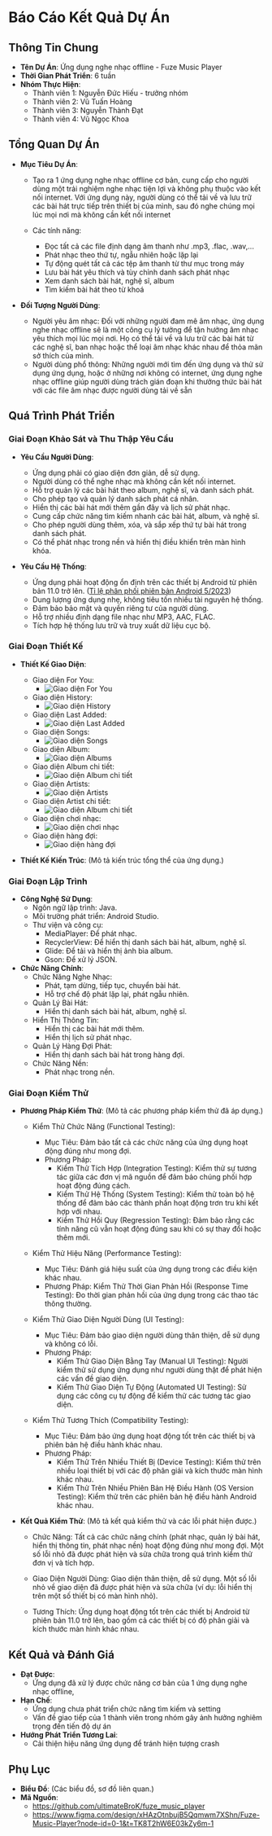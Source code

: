 # Báo Cáo Kết Quả Dự Án

## Thông Tin Chung
- **Tên Dự Án**: Ứng dụng nghe nhạc offline - Fuze Music Player
- **Thời Gian Phát Triển**: 6 tuần
- **Nhóm Thực Hiện**:
  - Thành viên 1: Nguyễn Đức Hiếu - trưởng nhóm
  - Thành viên 2: Vũ Tuấn Hoàng
  - Thành viên 3: Nguyễn Thành Đạt
  - Thành viên 4: Vũ Ngọc Khoa

## Tổng Quan Dự Án
- **Mục Tiêu Dự Án**:
  - Tạo ra 1 ứng dụng nghe nhạc offline cơ bản, cung cấp cho người dùng một trải nghiệm nghe nhạc tiện lợi và không phụ thuộc vào kết nối internet. Với ứng dụng này, người dùng có thể tải về và lưu trữ các bài hát trực tiếp trên thiết bị của mình, sau đó nghe chúng mọi lúc mọi nơi mà không cần kết nối internet

  - Các tính năng: 
    - Đọc tất cả các file định dạng âm thanh như .mp3, .flac, .wav,...
    - Phát nhạc theo thứ tự, ngẫu nhiên hoặc lặp lại
    - Tự động quét tất cả các tệp âm thanh từ thư mục trong máy
    - Lưu bài hát yêu thích và tùy chỉnh danh sách phát nhạc
    - Xem danh sách bài hát, nghệ sĩ, album
    - Tìm kiếm bài hát theo từ khoá

- **Đối Tượng Người Dùng**:
  - Người yêu âm nhạc: Đối với những người đam mê âm nhạc, ứng dụng nghe nhạc offline sẽ là một công cụ lý tưởng để tận hưởng âm nhạc yêu thích mọi lúc mọi nơi. Họ có thể tải về và lưu trữ các bài hát từ các nghệ sĩ, ban nhạc hoặc thể loại âm nhạc khác nhau để thỏa mãn sở thích của mình.
  - Người dùng phổ thông: Những người mới tìm đến ứng dụng và thử sử dụng ứng dụng, hoặc ở những nơi không có internet, ứng dụng nghe nhạc offline giúp người dùng trách gián đoạn khi thưởng thức bài hát với các file âm nhạc được người dùng tải về sẵn


## Quá Trình Phát Triển
### Giai Đoạn Khảo Sát và Thu Thập Yêu Cầu
- **Yêu Cầu Người Dùng**:
  - Ứng dụng phải có giao diện đơn giản, dễ sử dụng.
  - Người dùng có thể nghe nhạc mà không cần kết nối internet.
  - Hỗ trợ quản lý các bài hát theo album, nghệ sĩ, và danh sách phát.
  - Cho phép tạo và quản lý danh sách phát cá nhân.
  - Hiển thị các bài hát mới thêm gần đây và lịch sử phát nhạc.
  - Cung cấp chức năng tìm kiếm nhanh các bài hát, album, và nghệ sĩ.
  - Cho phép người dùng thêm, xóa, và sắp xếp thứ tự bài hát trong danh sách phát.
  - Có thể phát nhạc trong nền và hiển thị điều khiển trên màn hình khóa.

- **Yêu Cầu Hệ Thống**:
  - Ứng dụng phải hoạt động ổn định trên các thiết bị Android từ phiên bản 11.0 trở lên. ([Tỉ lệ phân phối phiên bản Android 5/2023](https://tinhte.vn/thread/ti-le-phan-phoi-phien-ban-android-thang-5-android-13-co-gan-15-thi-phan-11-van-dan-dau.3677386/))
  - Dung lượng ứng dụng nhẹ, không tiêu tốn nhiều tài nguyên hệ thống.
  - Đảm bảo bảo mật và quyền riêng tư của người dùng.
  - Hỗ trợ nhiều định dạng file nhạc như MP3, AAC, FLAC.
  - Tích hợp hệ thống lưu trữ và truy xuất dữ liệu cục bộ.


### Giai Đoạn Thiết Kế
- **Thiết Kế Giao Diện**:
  - Giao diện For You:
    - ![Giao diện For You](https://github.com/ultimateBroK/fuze_music_player/assets/67256125/267ee77e-82c5-4694-808e-1c883fc93dbe)
  - Giao diện History:
    - ![Giao diện History](https://github.com/ultimateBroK/fuze_music_player/assets/67256125/88fec06e-57c0-4ef3-9812-4749d71e20da)
  - Giao diện Last Added:
    - ![Giao diện Last Added](https://github.com/ultimateBroK/fuze_music_player/assets/67256125/2bbeeecd-f35a-4c92-a20f-124e345f0e6a)
  - Giao diện Songs:
    - ![Giao diện Songs](https://github.com/ultimateBroK/fuze_music_player/assets/67256125/3b2a5a07-3fe6-49b5-aa2d-37b9f0311116)
  - Giao diện Album:
    - ![Giao diện Albums](https://github.com/ultimateBroK/fuze_music_player/assets/67256125/93d770eb-8e5f-4462-9922-0f571c356f44)
  - Giao diện Album chi tiết:
    - ![Giao diện Album chi tiết](https://github.com/ultimateBroK/fuze_music_player/assets/67256125/56ce8e8c-fab7-4106-a578-77cfe497eccb)
  - Giao diện Artists:
    - ![Giao diện Artists](https://github.com/ultimateBroK/fuze_music_player/assets/67256125/5904279c-9932-4ff6-bebf-195654b6f1f8)
  - Giao diện Artist chi tiết:
    - ![Giao diện Album chi tiết](https://github.com/ultimateBroK/fuze_music_player/assets/67256125/a8b89048-5296-4885-9231-d49bd7531d62)
  - Giao diện chơi nhạc:
    - ![Giao diện chơi nhạc](https://github.com/ultimateBroK/fuze_music_player/assets/67256125/ce61a582-3d69-4dd1-b472-6e225080af56)
  - Giao diện hàng đợi:
    - ![Giao diện hàng đợi](https://github.com/ultimateBroK/fuze_music_player/assets/67256125/790cf0a6-abeb-4c64-83f2-ac10bdbe985a)

- **Thiết Kế Kiến Trúc**:
  (Mô tả kiến trúc tổng thể của ứng dụng.)

### Giai Đoạn Lập Trình
- **Công Nghệ Sử Dụng**:
  - Ngôn ngữ lập trình: Java.
  - Môi trường phát triển: Android Studio.
  - Thư viện và công cụ:
    - MediaPlayer: Để phát nhạc.  
    - RecyclerView: Để hiển thị danh sách bài hát, album, nghệ sĩ.
    - Glide: Để tải và hiển thị ảnh bìa album.
    - Gson: Để xử lý JSON.
- **Chức Năng Chính**:
  - Chức Năng Nghe Nhạc:
    - Phát, tạm dừng, tiếp tục, chuyển bài hát.
    - Hỗ trợ chế độ phát lặp lại, phát ngẫu nhiên.
  - Quản Lý Bài Hát:
    - Hiển thị danh sách bài hát, album, nghệ sĩ.
  - Hiển Thị Thông Tin:
    - Hiển thị các bài hát mới thêm.
    - Hiển thị lịch sử phát nhạc.
  - Quản Lý Hàng Đợi Phát:
    - Hiển thị danh sách bài hát trong hàng đợi.
  - Chức Năng Nền:
    - Phát nhạc trong nền.


### Giai Đoạn Kiểm Thử
- **Phương Pháp Kiểm Thử**:
  (Mô tả các phương pháp kiểm thử đã áp dụng.)
  - Kiểm Thử Chức Năng (Functional Testing):
    - Mục Tiêu: Đảm bảo tất cả các chức năng của ứng dụng hoạt động đúng như mong đợi.
    - Phương Pháp:
      - Kiểm Thử Tích Hợp (Integration Testing): Kiểm thử sự tương tác giữa các đơn vị mã nguồn để đảm bảo chúng phối hợp hoạt động đúng cách.
      - Kiểm Thử Hệ Thống (System Testing): Kiểm thử toàn bộ hệ thống để đảm bảo các thành phần hoạt động trơn tru khi kết hợp với nhau.
      - Kiểm Thử Hồi Quy (Regression Testing): Đảm bảo rằng các tính năng cũ vẫn hoạt động đúng sau khi có sự thay đổi hoặc thêm mới.

  - Kiểm Thử Hiệu Năng (Performance Testing):
    - Mục Tiêu: Đánh giá hiệu suất của ứng dụng trong các điều kiện khác nhau.
    - Phương Pháp: Kiểm Thử Thời Gian Phản Hồi (Response Time Testing): Đo thời gian phản hồi của ứng dụng trong các thao tác thông thường.

  - Kiểm Thử Giao Diện Người Dùng (UI Testing):
    - Mục Tiêu: Đảm bảo giao diện người dùng thân thiện, dễ sử dụng và không có lỗi.
    - Phương Pháp:
      - Kiểm Thử Giao Diện Bằng Tay (Manual UI Testing): Người kiểm thử sử dụng ứng dụng như người dùng thật để phát hiện các vấn đề giao diện.
      - Kiểm Thử Giao Diện Tự Động (Automated UI Testing): Sử dụng các công cụ tự động để kiểm thử các tương tác giao diện.

  - Kiểm Thử Tương Thích (Compatibility Testing):
    - Mục Tiêu: Đảm bảo ứng dụng hoạt động tốt trên các thiết bị và phiên bản hệ điều hành khác nhau.
    - Phương Pháp:
      - Kiểm Thử Trên Nhiều Thiết Bị (Device Testing): Kiểm thử trên nhiều loại thiết bị với các độ phân giải và kích thước màn hình khác nhau.
      - Kiểm Thử Trên Nhiều Phiên Bản Hệ Điều Hành (OS Version Testing): Kiểm thử trên các phiên bản hệ điều hành Android khác nhau.
  
- **Kết Quả Kiểm Thử**:
  (Mô tả kết quả kiểm thử và các lỗi phát hiện được.)
  
  - Chức Năng: Tất cả các chức năng chính (phát nhạc, quản lý bài hát, hiển thị thông tin, phát nhạc nền) hoạt động đúng như mong đợi. Một số lỗi nhỏ đã được phát hiện và sửa chữa trong quá trình kiểm thử đơn vị và tích hợp.
  
  - Giao Diện Người Dùng: Giao diện thân thiện, dễ sử dụng. Một số lỗi nhỏ về giao diện đã được phát hiện và sửa chữa (ví dụ: lỗi hiển thị trên một số thiết bị có màn hình nhỏ).
  
  - Tương Thích: Ứng dụng hoạt động tốt trên các thiết bị Android từ phiên bản 11.0 trở lên, bao gồm cả các thiết bị có độ phân giải và kích thước màn hình khác nhau.


## Kết Quả và Đánh Giá
- **Đạt Được**:
  - Ứng dụng đã xử lý được chức năng cơ bản của 1 ứng dụng nghe nhạc offline,  
- **Hạn Chế**:
  - Ứng dụng chưa phát triển chức năng tìm kiếm và setting
  - Vấn đề giao tiếp của 1 thành viên trong nhóm gây ảnh hưởng nghiêm trọng đến tiến độ dự án
- **Hướng Phát Triển Tương Lai**:
  - Cải thiện hiệu năng ứng dụng để tránh hiện tượng crash

## Phụ Lục
- **Biểu Đồ**:
  (Các biểu đồ, sơ đồ liên quan.)
- **Mã Nguồn**:
  - https://github.com/ultimateBroK/fuze_music_player
  - https://www.figma.com/design/xHAzOtnbujB5Qqmwm7XShn/Fuze-Music-Player?node-id=0-1&t=TK8T2hW6E03kZy6m-1
